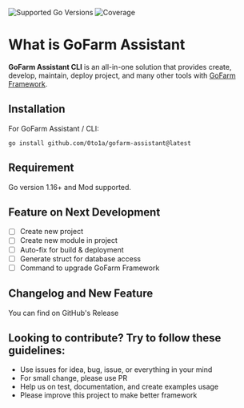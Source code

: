 ![Supported Go Versions](https://img.shields.io/badge/Go-1.16-lightgrey.svg)
![Coverage](https://img.shields.io/badge/Coverage-100.0%25-brightgreen)

# What is GoFarm Assistant
**GoFarm Assistant CLI** is an all-in-one solution that provides create, develop, maintain, deploy project, and many other tools with [GoFarm Framework](https://github.com/0to1a/gofarm). 

## Installation
For GoFarm Assistant / CLI:
```
go install github.com/0to1a/gofarm-assistant@latest
```

## Requirement
Go version 1.16+ and Mod supported.

## Feature on Next Development
- [ ] Create new project
- [ ] Create new module in project
- [ ] Auto-fix for build & deployment
- [ ] Generate struct for database access
- [ ] Command to upgrade GoFarm Framework
 
## Changelog and New Feature
You can find on GitHub's Release

## Looking to contribute? Try to follow these guidelines:
- Use issues for idea, bug, issue, or everything in your mind
- For small change, please use PR
- Help us on test, documentation, and create examples usage
- Please improve this project to make better framework
